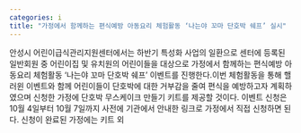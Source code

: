 ```yaml
---
categories: i
title: "가정에서 함께하는 편식예방 아동요리 체험활동 ‘나는야 꼬마 단호박 쉐프’ 실시"
---
```

안성시 어린이급식관리지원센터에서는 하반기 특성화 사업의 일환으로 센터에 등록된 일반회원 중 어린이집 및 유치원의 어린이들을 대상으로 가정에서 함께하는 편식예방 아동요리 체험활동 ‘나는야 꼬마 단호박 쉐프’ 이벤트를 진행한다.이번 체험활동을 통해 핼러윈 이벤트와 함께 어린이들이 단호박에 대한 거부감을 줄여 편식을 예방하고자 계획하였으며 신청한 가정에 단호박 무스케이크 만들기 키트를 제공할 것이다. 이벤트 신청은 10월 4일부터 10월 7일까지 사전에 기관에서 안내한 링크로 가정에서 직접 신청하면 된다. 신청이 완료된 가정에는 키트 외